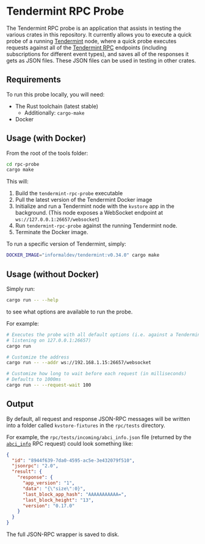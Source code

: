 # Tendermint RPC Probe

The Tendermint RPC probe is an application that assists in testing the various
crates in this repository. It currently allows you to execute a quick probe of
a running [Tendermint] node, where a quick probe executes requests against all
of the [Tendermint RPC] endpoints (including subscriptions for different event
types), and saves all of the responses it gets as JSON files. These JSON files
can be used in testing in other crates.

## Requirements

To run this probe locally, you will need:

* The Rust toolchain (latest stable)
  * Additionally: `cargo-make`
* Docker

## Usage (with Docker)

From the root of the tools folder:

```bash
cd rpc-probe
cargo make
```

This will:

1. Build the `tendermint-rpc-probe` executable
2. Pull the latest version of the Tendermint Docker image
3. Initialize and run a Tendermint node with the `kvstore` app in the
   background. (This node exposes a WebSocket endpoint at
   `ws://127.0.0.1:26657/websocket`)
4. Run `tendermint-rpc-probe` against the running Tendermint node.
5. Terminate the Docker image.

To run a specific version of Tendermint, simply:

```bash
DOCKER_IMAGE="informaldev/tendermint:v0.34.0" cargo make
```

## Usage (without Docker)

Simply run:

```bash
cargo run -- --help
```

to see what options are available to run the probe.

For example:

```bash
# Executes the probe with all default options (i.e. against a Tendermint node
# listening on 127.0.0.1:26657)
cargo run

# Customize the address
cargo run -- --addr ws://192.168.1.15:26657/websocket

# Customize how long to wait before each request (in milliseconds)
# Defaults to 1000ms
cargo run -- --request-wait 100
```

## Output

By default, all request and response JSON-RPC messages will be written into a
folder called `kvstore-fixtures` in the `rpc/tests` directory.

For example, the `rpc/tests/incoming/abci_info.json` file (returned by the
[`abci_info`] RPC request) could look something like:

```json
{
  "id": "8944f639-7da0-4595-ac5e-3e432079f510",
  "jsonrpc": "2.0",
  "result": {
    "response": {
      "app_version": "1",
      "data": "{\"size\":0}",
      "last_block_app_hash": "AAAAAAAAAAA=",
      "last_block_height": "13",
      "version": "0.17.0"
    }
  }
}
```

The full JSON-RPC wrapper is saved to disk.

[Tendermint]: https://github.com/tendermint/tendermint
[Tendermint RPC]: https://docs.tendermint.com/v0.34/rpc/
[`abci_info`]: https://docs.tendermint.com/v0.34/rpc/#/ABCI/abci_info
